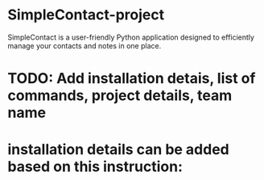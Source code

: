 # SimpleContact-project
SimpleContact is a user-friendly Python application designed to efficiently manage your contacts and notes in one place.

# TODO: Add installation detais, list of commands, project details, team name

# installation details can be added based on this instruction:
<!-- Task 3 for the Homework5 (optional) 
GoIT Python Course
Tatach Yurii

For the correct work of the application please follow next steps:
1. In terminal move to the application's root directory;
2. Create a virtual environment for the application; You can use next command: 
   python3 -m venv .venv
3. Launch your virtual environment. Expected command depends on your OS;
4. Install expected packages. You can use next command:
   pip install -r requirements.txt
5. To launch the application run next command in terminal: 
   python task3.py /path/to/target/log_file
6. To obtain detailed info for the specific logging level run next command in terminal:
   python task3.py /path/to/target/log_file *logging_level*
   (where *logging_level* is the existing logging level name in the log file)
7. Enjoy the result.

Don't forget to deactivate virtual environment after you're done. -->

<!-- Test -->